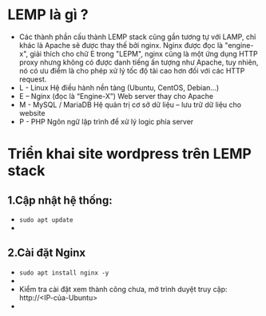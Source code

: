 # LEMP là gì ?
- Các thành phần cấu thành LEMP stack cũng gần tương tự với LAMP, chỉ khác là Apache sẽ được thay thế bởi nginx. Nginx được đọc là "engine-x", giải thích cho chữ E trong "LEPM", nginx cũng là một ứng dụng HTTP proxy nhưng không có được danh tiếng ấn tượng như Apache, tuy nhiên, nó có ưu điểm là cho phép xử lý tốc độ tải cao hơn đối với các HTTP request.
- L - Linux	Hệ điều hành nền tảng (Ubuntu, CentOS, Debian...)
- E – Nginx (đọc là “Engine-X”)	Web server thay cho Apache
- M - MySQL / MariaDB	Hệ quản trị cơ sở dữ liệu – lưu trữ dữ liệu cho website
- P - PHP	Ngôn ngữ lập trình để xử lý logic phía server

# Triển khai site wordpress trên LEMP stack
## 1.Cập nhật hệ thống:
- `sudo apt update`
- 
## 2.Cài đặt Nginx
- `sudo apt install nginx -y`
- 
- Kiểm tra cài đặt xem thành công chưa, mở trình duyệt truy cập: http://<IP-của-Ubuntu>
- 




